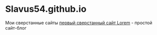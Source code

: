 # Slavus54.github.io
Мои сверстанные сайты
[первый сверстанный сайт Lorem](Slavus54.github.io/Lorem_firstSite/) - простой сайт-блог
